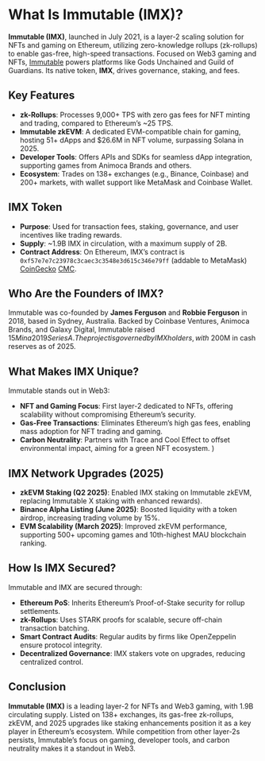 # What Is Immutable (IMX)?

**Immutable (IMX)**, launched in July 2021, is a layer-2 scaling solution for NFTs and gaming on Ethereum, utilizing zero-knowledge rollups (zk-rollups) to enable gas-free, high-speed transactions. Focused on Web3 gaming and NFTs, [Immutable](https://www.immutable.com/) powers platforms like Gods Unchained and Guild of Guardians. Its native token, **IMX**, drives governance, staking, and fees. 

## Key Features
- **zk-Rollups**: Processes 9,000+ TPS with zero gas fees for NFT minting and trading, compared to Ethereum’s ~25 TPS.
- **Immutable zkEVM**: A dedicated EVM-compatible chain for gaming, hosting 51+ dApps and $26.6M in NFT volume, surpassing Solana in 2025.
- **Developer Tools**: Offers APIs and SDKs for seamless dApp integration, supporting games from Animoca Brands and others.
- **Ecosystem**: Trades on 138+ exchanges (e.g., Binance, Coinbase) and 200+ markets, with wallet support like MetaMask and Coinbase Wallet.

## IMX Token
- **Purpose**: Used for transaction fees, staking, governance, and user incentives like trading rewards.
- **Supply**: ~1.9B IMX in circulation, with a maximum supply of 2B.
- **Contract Address**: On Ethereum, IMX’s contract is `0xf57e7e7c23978c3caec3c3548e3d615c346e79ff` (addable to MetaMask) [CoinGecko](https://www.coingecko.com/en/coins/immutable-x) [CMC](https://coinmarketcap.com/currencies/immutable-x/).

## Who Are the Founders of IMX?

Immutable was co-founded by **James Ferguson** and **Robbie Ferguson** in 2018, based in Sydney, Australia. Backed by Coinbase Ventures, Animoca Brands, and Galaxy Digital, Immutable raised $15M in a 2019 Series A. The project is governed by IMX holders, with ~$200M in cash reserves as of 2025.

## What Makes IMX Unique?

Immutable stands out in Web3:
- **NFT and Gaming Focus**: First layer-2 dedicated to NFTs, offering scalability without compromising Ethereum’s security.
- **Gas-Free Transactions**: Eliminates Ethereum’s high gas fees, enabling mass adoption for NFT trading and gaming.
- **Carbon Neutrality**: Partners with Trace and Cool Effect to offset environmental impact, aiming for a green NFT ecosystem.
)

## IMX Network Upgrades (2025)
- **zkEVM Staking (Q2 2025)**: Enabled IMX staking on Immutable zkEVM, replacing Immutable X staking with enhanced rewards).
- **Binance Alpha Listing (June 2025)**: Boosted liquidity with a token airdrop, increasing trading volume by 15%.
- **EVM Scalability (March 2025)**: Improved zkEVM performance, supporting 500+ upcoming games and 10th-highest MAU blockchain ranking.

## How Is IMX Secured?

Immutable and IMX are secured through:
- **Ethereum PoS**: Inherits Ethereum’s Proof-of-Stake security for rollup settlements.
- **zk-Rollups**: Uses STARK proofs for scalable, secure off-chain transaction batching.
- **Smart Contract Audits**: Regular audits by firms like OpenZeppelin ensure protocol integrity.
- **Decentralized Governance**: IMX stakers vote on upgrades, reducing centralized control.

## Conclusion

**Immutable (IMX)** is a leading layer-2 for NFTs and Web3 gaming, with 1.9B circulating supply. Listed on 138+ exchanges, its gas-free zk-rollups, zkEVM, and 2025 upgrades like staking enhancements position it as a key player in Ethereum’s ecosystem. While competition from other layer-2s persists, Immutable’s focus on gaming, developer tools, and carbon neutrality makes it a standout in Web3.